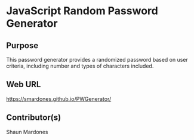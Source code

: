 # JavaScript Random Password Generator

## Purpose

This password generator provides a randomized password based on user criteria, including number and types of characters included.

## Web URL

https://smardones.github.io/PWGenerator/

## Contributor(s)

Shaun Mardones
